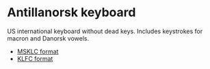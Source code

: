 # Antillanorsk keyboard

US international keyboard without dead keys. Includes keystrokes for macron and Danorsk vowels.

- [MSKLC format](https://github.com/jarnosz/kbdlab/blob/main/kbdno029/kbdno029.klc)
- [KLFC format](https://github.com/jarnosz/kbdlab/blob/main/kbdno029/kbdno029.json)
